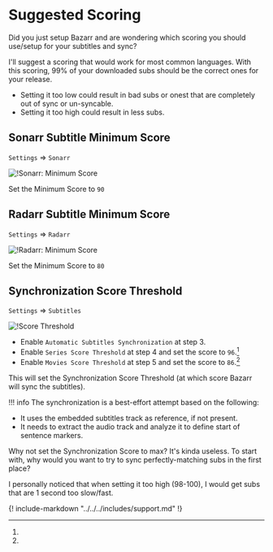 # Suggested Scoring

Did you just setup Bazarr and are wondering which scoring you should use/setup for your subtitles and sync?

I'll suggest a scoring that would work for most common languages. With this scoring, 99% of your downloaded subs should be the correct ones for your release.

- Setting it too low could result in bad subs or onest that are completely out of sync or un-syncable.
- Setting it too high could result in less subs.

## Sonarr Subtitle Minimum Score

`Settings` => `Sonarr`

![!Sonarr: Minimum Score](images/settings-sonarr-options-minimum-score.png)

Set the Minimum Score to `90`

## Radarr Subtitle Minimum Score

`Settings` => `Radarr`

![!Radarr: Minimum Score](images/settings-radarr-options-minimum-score.png)

Set the Minimum Score to `80`

## Synchronization Score Threshold

`Settings` => `Subtitles`

![!Score Threshold](images/settings-subtitles-sync-score.png)

- Enable `Automatic Subtitles Synchronization` at step 3.
- Enable `Series Score Threshold` at step 4 and set the score to `96`.[^1]
- Enable `Movies Score Threshold` at step 5 and set the score to `86`.[^1]

This will set the Synchronization Score Threshold (at which score Bazarr will sync the subtitles).

!!! info
  The synchronization is a best-effort attempt based on the following:

  - It uses the embedded subtitles track as reference, if not present.
  - It needs to extract the audio track and analyze it to define start of sentence markers.

[^1]:
  Why not set the Synchronization Score to max?
  It's kinda useless. To start with, why would you want to try to sync perfectly-matching subs in the first place?

  I personally noticed that when setting it too high (98-100), I would get subs that are 1 second too slow/fast.

{! include-markdown "../../../includes/support.md" !}
<!-- --8<-- "includes/support.md" -->
